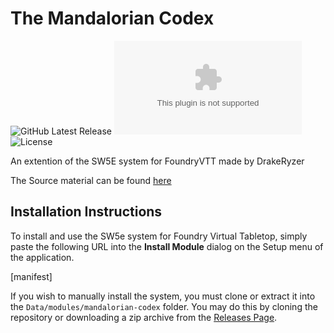 # The Mandalorian Codex
![GitHub Latest Release](https://img.shields.io/github/release/unrealkakeman89/mandalorian-codex?style=flat-square)
![GitHub Downloads Latest](https://img.shields.io/github/downloads/unrealkakeman89/mandalorian-codex/latest/mandalorian-codex.zip?style=flat-square)
![License](https://img.shields.io/github/license/unrealkakeman89/mandalorian-codex?style=flat-square)

An extention of the SW5E system for FoundryVTT made by DrakeRyzer

The Source material can be found [here](https://www.gmbinder.com/share/-LklOgbCIemUq28zgeYC#p19)

## Installation Instructions

To install and use the SW5e system for Foundry Virtual Tabletop, simply paste the following URL into the
**Install Module** dialog on the Setup menu of the application.

[manifest]

If you wish to manually install the system, you must clone or extract it into the `Data/modules/mandalorian-codex` folder. You
may do this by cloning the repository or downloading a zip archive from the
[Releases Page](https://github.com/unrealkakeman89/mandalorian-codex).
